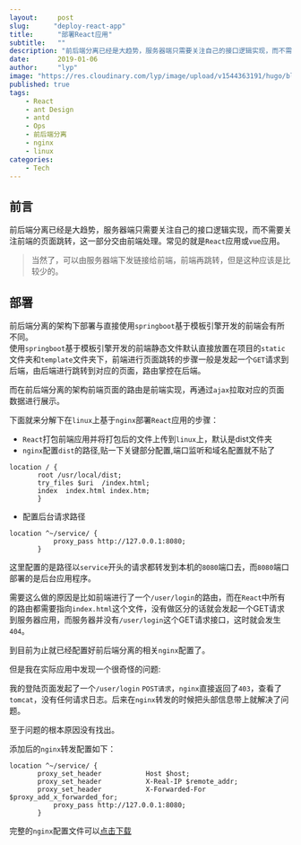 ```yaml
---
layout:     post 
slug:      "deploy-react-app"
title:      "部署React应用"
subtitle:   ""
description: "前后端分离已经是大趋势，服务器端只需要关注自己的接口逻辑实现，而不需要关注前端的页面跳转，这一部分交由前端处理。常见的就是React应用或vue应用"
date:       2019-01-06
author:     "lyp"
image: "https://res.cloudinary.com/lyp/image/upload/v1544363191/hugo/blog.github.io/743a4e9227e1f14cb24a1eb6db29e183.jpg"
published: true
tags:
    - React
    - ant Design 
    - antd
    - Ops
    - 前后端分离
    - nginx
    - linux
categories: 
    - Tech
---
```


## 前言
前后端分离已经是大趋势，服务器端只需要关注自己的接口逻辑实现，而不需要关注前端的页面跳转，这一部分交由前端处理。常见的就是``React``应用或``vue``应用。

> 当然了，可以由服务器端下发链接给前端，前端再跳转，但是这种应该是比较少的。

## 部署

前后端分离的架构下部署与直接使用``springboot``基于模板引擎开发的前端会有所不同。  
使用``springboot``基于模板引擎开发的前端静态文件默认直接放置在项目的``static``文件夹和``template``文件夹下，前端进行页面跳转的步骤一般是发起一个``GET``请求到后端，由后端进行跳转到对应的页面，路由掌控在后端。  

而在前后端分离的架构前端页面的路由是前端实现，再通过``ajax``拉取对应的页面数据进行展示。  

下面就来分解下在``linux``上基于``nginx``部署``React``应用的步骤：  

 - ``React``打包前端应用并将打包后的文件上传到``linux``上，默认是dist文件夹  
 - ``nginx``配置``dist``的路径,贴一下关键部分配置,端口监听和域名配置就不贴了  
 
 ```
 location / {
	    root /usr/local/dist;
	    try_files $uri  /index.html;
	    index  index.html index.htm;
        }
 ```  
 
 - 配置后台请求路径  
 
 ```
 location ^~/service/ {
            proxy_pass http://127.0.0.1:8080;
        }
 ```  
 这里配置的是路径以``service``开头的请求都转发到本机的``8080``端口去，而``8080``端口部署的是后台应用程序。  
 
 需要这么做的原因是比如前端进行了一个``/user/login``的路由，而在``React``中所有的路由都需要指向``index.html``这个文件，没有做区分的话就会发起一个GET请求到服务器应用，而服务器并没有``/user/login``这个GET请求接口，这时就会发生``404``。  
 
 到目前为止就已经配置好前后端分离的相关``nginx``配置了。  
 
 但是我在实际应用中发现一个很奇怪的问题:  
 
 我的登陆页面发起了一个``/user/login`` ``POST请求``，``nginx``直接返回了``403``，查看了``tomcat``，没有任何请求日志。后来在``nginx``转发的时候把头部信息带上就解决了问题。  
 
 至于问题的根本原因没有找出。  
 
 添加后的``nginx``转发配置如下：  
 ``` 
 location ^~/service/ {
	    proxy_set_header           Host $host;
        proxy_set_header           X-Real-IP $remote_addr;
        proxy_set_header           X-Forwarded-For $proxy_add_x_forwarded_for;
            proxy_pass http://127.0.0.1:8080;
        }
 ```   
 
 完整的``nginx``配置文件可以[点击下载](https://res.cloudinary.com/lyp/raw/upload/v1546749137/hugo/blog.github.io/tech/nginx.conf)



